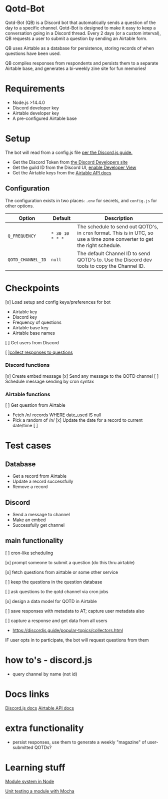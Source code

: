 # Qotd-Bot

Qotd-Bot (QB) is a Discord bot that automatically sends a question of the day to a specific channel. Qotd-Bot is designed to make it easy to keep a conversation going in a Discord thread. Every 2 days (or a custom interval), QB requests a user to submit a question by sending an Airtable form.

QB uses Airtable as a database for persistence, storing records of when questions have been used.

QB compiles responses from respondents and persists them to a separate Airtable base, and generates a bi-weekly zine site for fun memories!

# Requirements

- Node.js >14.4.0
- Discord developer key
- Airtable developer key
- A pre-configured Airtable base

# Setup

The bot will read from a config.js file [per the Discord.js guide.](https://discordjs.guide/creating-your-bot/configuration-files.html)

- Get the Discord Token from [the Discord Developers site](https://discord.com/developers/applications)
- Get the guild ID from the Discord UI, [enable Developer View](https://discord.com/developers/docs/intro)
- Get the Airtable keys from the [Airtable API docs](https://airtable.com/api)

## Configuration

The configuration exists in two places: `.env` for secrets, and `config.js` for other options.

| Option            | Default         | Description                                                                                                                |
| ----------------- | --------------- | -------------------------------------------------------------------------------------------------------------------------- |
| `Q_FREQUENCY`     | `* 30 10 * * *` | The schedule to send out QOTD's, in `cron` format. This is in UTC, so use a time zone converter to get the right schedule. |
| `QOTD_CHANNEL_ID` | `null`          | The default Channel ID to send QOTD's to. Use the Discord dev tools to copy the Channel ID.                                |

# Checkpoints

[x] Load setup and config keys/preferences for bot

- Airtable key
- Discord key
- Frequency of questions
- Airtable base key
- Airtable base names

[ ] Get users from Discord

[ ][collect responses to questions](https://discordjs.guide/popular-topics/collectors.html#await-messages)

### Discord functions

[x] Create embed message
[x] Send any message to the QOTD channel
[ ] Schedule message sending by cron syntax

### Airtable functions

[ ] Get question from Airtable

- Fetch /n/ records WHERE date_used IS null
- Pick a random of /n/
  [x] Update the date for a record to current date/time
  [ ]

# Test cases

## Database

- Get a record from Airtable
- Update a record successfully
- Remove a record

## Discord

- Send a message to channel
- Make an embed
- Successfully get channel

## main functionality

[ ] cron-like scheduling

[x] prompt someone to submit a question (do this thru airtable)

[x] fetch questions from airtable or some other service

[ ] keep the questions in the question database

[ ] ask questions to the qotd channel via cron jobs

[x] design a data model for QOTD in Airtable

[ ] save responses with metadata to AT; capture user metadata also

[ ] capture a response and get data from all users

- https://discordjs.guide/popular-topics/collectors.html

IF user opts in to participate, the bot will request questions from them

# how to's - discord.js

- query channel by name (not id)

# Docs links

[Discord.js docs](https://discord.js.org/#/)
[Airtable API docs](https://airtable.com/api)

<!-- [Sequelize](https://sequelize.org/v5/) -->

# extra functionality

- persist responses, use them to generate a weekly "magazine" of user-submitted QOTDs?

# Learning stuff

[Module system in Node](https://nodejs.org/api/modules.html)

[Unit testing a module with Mocha](https://www.digitalocean.com/community/tutorials/how-to-test-a-node-js-module-with-mocha-and-assert)

